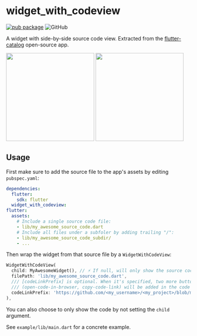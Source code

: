 # widget_with_codeview

[![pub package](https://img.shields.io/pub/v/widget_with_codeview.svg)](https://pub.dartlang.org/packages/widget_with_codeview)
![GitHub](https://img.shields.io/github/license/x-wei/widget_with_codeview.svg)

A widget with side-by-side source code view. Extracted from the
[flutter-catalog](https://github.com/X-Wei/flutter_catalog/) open-source app.

<img src="https://github.com/X-Wei/flutter_catalog/blob/master/screenshots/Screenshot_1541613193.png?raw=true" width="240px" />
<img src="https://github.com/X-Wei/flutter_catalog/blob/master/screenshots/Screenshot_1541613197.png?raw=true" width="240px" />

## Usage

First make sure to add the source file to the app's assets by editing `pubspec.yaml`:

```yaml
dependencies:
  flutter:
    sdk: flutter
  widget_with_codeview:
flutter:
  assets:
    # Include a single source code file:
    - lib/my_awesome_source_code.dart
    # Include all files under a subfoler by adding trailing "/":
    - lib/my_awesome_source_code_subdir/
    - ...
```

Then wrap the widget from that source file by a `WidgetWithCodeView`:

```dart
WidgetWithCodeView(
  child: MyAwesomeWidget(), // ⚡️ If null, will only show the source code view.
  filePath: 'lib/my_awesome_source_code.dart',
  /// [codeLinkPrefix] is optional. When it's specified, two more buttons
  /// (open-code-in-browser, copy-code-link) will be added in the code view.
  codeLinkPrefix: 'https://github.com/<my_username>/<my_project>/blob/master/',
),
```

You can also choose to only show the code by not setting the `child` argument.

See `example/lib/main.dart` for a concrete example.
